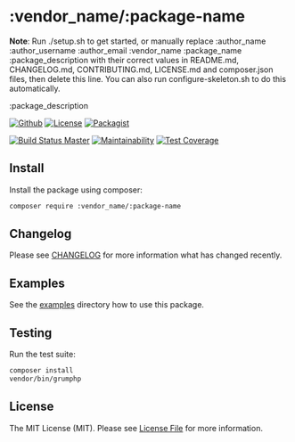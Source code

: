 # :vendor_name/:package-name

**Note**: Run ./setup.sh to get started, or manually replace :author_name :author_username :author_email :vendor_name :package_name :package_description with their correct values in README.md, CHANGELOG.md, CONTRIBUTING.md, LICENSE.md and composer.json files, then delete this line. You can also run configure-skeleton.sh to do this automatically.

:package_description

[![Github][github-badge]][github-link]
[![License][license-badge]][license-link]
[![Packagist][packagist-version-badge]][packagist-version-link]

[![Build Status Master][travis-badge]][travis-link]
[![Maintainability][codeclimate-maint-badge]][codeclimate-maint-link]
[![Test Coverage][codeclimate-cover-badge]][codeclimate-cover-link]

## Install

Install the package using composer:

```bash
composer require :vendor_name/:package-name
```

## Changelog

Please see [CHANGELOG](CHANGELOG.md) for more information what has changed
recently.

## Examples

See the [examples](examples) directory how to use this package.

## Testing

Run the test suite:

``` bash
composer install
vendor/bin/grumphp
```

## License

The MIT License (MIT). Please see [License File](LICENSE.md) for more
information.

[github-badge]: https://img.shields.io/badge/github-:vendor_name_:package_name-blue.svg?logo=github&style=flat-square
[github-link]: https://github.com/district09/php_package_:package-name

[license-badge]: https://img.shields.io/github/license/district09/php_package_:package-name?style=flat-square
[license-link]: LICENSE.md

[packagist-version-badge]: https://img.shields.io/packagist/v/:vendor_name/:package-name?style=flat-square
[packagist-version-link]: https://packagist.org/packages/:vendor_name/:package-name

[travis-badge]: https://img.shields.io/travis/com/district09/php_package_:package-name/1.x.svg?label=1.x&logo=travis&style=flat-square
[travis-link]: https://app.travis-ci.com/district09/php_package_:package-name/branches

[codeclimate-maint-badge]: https://img.shields.io/codeclimate/maintainability/district09/php_package_:package-name?logo=code-climate&style=flat-square
[codeclimate-maint-link]: https://codeclimate.com/github/district09/php_package_:package-name
[codeclimate-cover-badge]: https://img.shields.io/codeclimate/coverage/district09/php_package_:package-name?logo=code-climate&style=flat-square
[codeclimate-cover-link]: https://codeclimate.com/github/district09/php_package_:package-name
